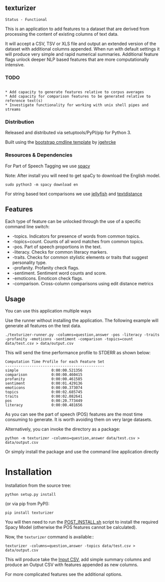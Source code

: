 texturizer
----------

```
Status - Functional
```
This is an application to add features to a dataset that are derived from processing
the content of existing columns of text data.

It will accept a CSV, TSV or XLS file and output an extended version of
the dataset with additional columns appended. When run with default settings
it will produce very simple and rapid numerical summaries. Additional feature
flags unlock deeper NLP based features that are more computationally intensive.


### TODO

```

* Add capacity to generate features relative to corpus averages
* Add capacity for comparison features to be generated relative to reference text(s)
* Investigate functionality for working with unix shell pipes and streams

```

### Distribution

Released and distributed via setuptools/PyPI/pip for Python 3.

Built using the
[bootstrap cmdline template](https://github.com/jgehrcke/python-cmdline-bootstrap)
 by [jgehrcke](https://github.com/jgehrcke)


### Resources & Dependencies

For Part of Speech Tagging we use [spacy](https://spacy.io/usage/spacy-101)

Note: After install you will need to get spaCy to download the English model.
```
sudo python3 -m spacy download en
```
For string based text comparisons we use [jellyfish](https://pypi.org/project/jellyfish/) and
[textdistance](https://pypi.org/project/textdistance/)

## Features

Each type of feature can be unlocked through the use of a specific command line switch:

* -topics. Indicators for presence of words from common topics.
* -topics=count. Counts of all word matches from common topics.
* -pos. Part of speech proportions in the text.
* -literacy. Checks for common literacy markers.
* -traits. Checks for common stylistic elements or traits that suggest personality type.
* -profanity. Profanity check flags.
* -sentiment. Sentiment word counts and score.
* -emoticons. Emoticon check flags.
* -comparison. Cross-column comparisons using edit distance metrics

## Usage

You can use this application multiple ways

Use the runner without installing the application. 
The following example will generate all features on the test data.

```
./texturizer-runner.py -columns=question,answer -pos -literacy -traits -profanity -emoticons -sentiment -comparison -topics=count data/test.csv > data/output.csv
```

This will send the time performance profile to STDERR as shown below:
```
Computation Time Profile for each Feature Set
---------------------------------------------
simple               0:00:00.521356
comparison           0:00:00.460415
profanity            0:00:00.461585
sentiment            0:00:01.429136
emoticons            0:00:00.373074
topics               0:00:02.685745
traits               0:00:02.082641
pos                  0:00:20.773449
literacy             0:00:00.481656
```  
As you can see the part of speech (POS) features are the most time 
consuming to generate. It is worth avoiding them on very large datasets.

Alternatively, you can invoke the directory as a package:
 
```
python -m texturizer -columns=question,answer data/test.csv > data/output.csv
```

Or simply install the package and use the command line application directly


# Installation
Installation from the source tree:

```
python setup.py install
```

(or via pip from PyPI):

```
pip install texturizer
```

You will then need to run the [POST_INSTALL.sh](POST_INSTALL.sh) script to install
the required Spacy Model (otherwise the POS features cannot be calculated).


Now, the ``texturizer`` command is available::

```
texturizer -columns=question,answer -topics data/test.csv > data/output.csv
```

This will produce take the [Input CSV](data/test.csv), add simple summary columns and 
produce an Output CSV with features appended as new columns.

For more complicated features see the additional options.

